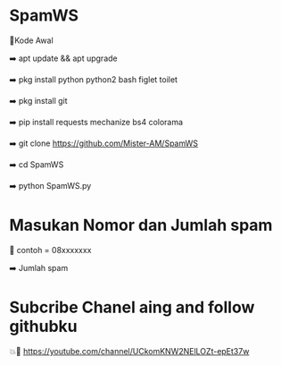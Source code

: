 # SpamWS
🔰Kode Awal

➡️ apt update && apt upgrade

➡️ pkg install python python2 bash figlet toilet

➡️ pkg install git

➡️ pip install requests mechanize bs4 colorama

➡️ git clone https://github.com/Mister-AM/SpamWS

➡️ cd SpamWS

➡️ python SpamWS.py

# Masukan Nomor dan Jumlah spam

🔰 contoh = 08xxxxxxx

➡️ Jumlah spam

# Subcribe Chanel aing and follow githubku

💥🔰 https://youtube.com/channel/UCkomKNW2NElLOZt-epEt37w
